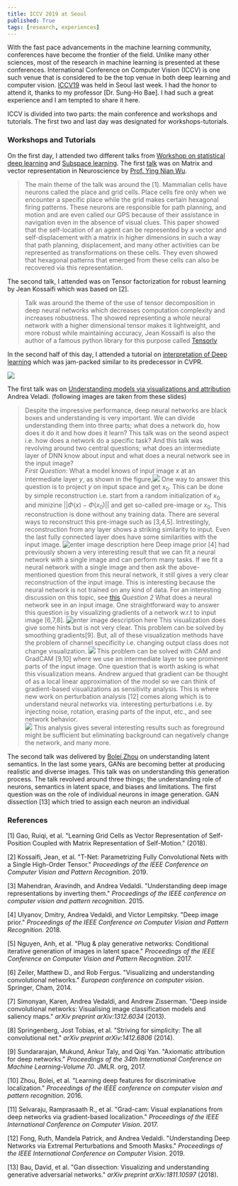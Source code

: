 ```yaml
---
title: ICCV 2019 at Seoul
published: True
tags: [research, experiences]
---
```

 
With the fast pace advancements in the machine learning community, conferences have become the frontier of the field. Unlike many other sciences, most of the research in machine learning is presented at these conferences. International Conference on Computer Vision (ICCV) is one such venue that is considered to be the top venue in both deep learning and computer vision. [ICCV19](http://iccv2019.thecvf.com/) was held in Seoul last week. I had the honor to attend it, thanks to my professor [Dr. Sung-Ho Bae]. I had such a great experience and I am tempted to share it here. 

ICCV is divided into two parts: the main conference and workshops and tutorials. The first two and last day was designated for workshops-tutorials.


### Workshops and Tutorials

 On the first day, I attended two different talks from [Workshop on statistical deep learning]() and [Subspace learning](). The first [talk](http://www.sdlcv-workshop.com/slides/talk_WuKorea1.pdf) was on Matrix and vector representation in Neuroscience by [Prof. Ying Nian Wu](http://www.stat.ucla.edu/~ywu/). 
>The main theme of the talk was around the [1]. Mammalian cells have neurons called the place and grid cells. Place cells fire only when we encounter a specific place while the grid makes certain hexagonal firing patterns. These neurons are responsible for path planning, and motion and are even called our GPS because of their assistance in navigation even in the absence of visual clues. This paper showed that the self-location of an agent can be represented by a vector and self-displacement with a matrix in higher dimensions in such a way that path planning, displacement, and many other activities can be represented as transformations on these cells. They even showed that hexagonal patterns that emerged from these cells can also be recovered via this representation.

The second talk, I attended was on Tensor factorization for robust learning by Jean Kossaifi which was based on [2].
> Talk was around the theme of the use of tensor decomposition in deep neural networks which decreases computation complexity and increases robustness. The showed representing a whole neural network with a higher dimensional tensor makes it lightweight, and more robust while maintaining accuracy, Jean Kossaifi is also the author of a famous python library for this purpose called [Tensorly](http://tensorly.org/)

In the second half of this day, I attended a tutorial on [interpretation of Deep learning]([https://interpretablevision.github.io/](https://interpretablevision.github.io/)) which was jam-packed similar to its predecessor in CVPR. 

![](https://interpretablevision.github.io/figures/iccv19_meeting.jpg)


The first talk was on [Understanding models via visualizations and attribution](https://interpretablevision.github.io/slide/iccv19_vedaldi_slide.pdf) Andrea Veladi. (following images are taken from these slides)
> Despite the impressive performance, deep neural networks are black boxes and understanding is very important. We can divide understanding them into three parts; what does a network do, how does it do it and how does it learn? This talk was on the seond aspect i.e. how does a network do a specific task? And this talk was revolving around two central questions; what does an intermediate layer of DNN know about input and what does a neural network see in the input image?   
> *First Question*:  What a model knows of input image $x$ at an intermediate layer $y$,  as shown in the figure,![](https://lh3.googleusercontent.com/E1OAdYaxnHR9VSJE22DQ_Hrcn0zDZaljyMgSzQy8R4tefreBd6cooJU4YQFVr4DZM72FZlx7m-0)
>  One way to answer this question is to project $y$ on input space and get $x_0$. This can be done by simple reconstruction i.e. start from a random initialization of $x_0$ and minizine $||\Phi(x) - \Phi(x_0)||$ and get so-called pre-image or $x_0$. This reconstruction is done without any training data. There are several ways to reconstruct this pre-image such as [3,4,5]. Intrestingly, reconstruction from any layer shows a striking similarity to input. Even the last fully connected layer does have some similarities with the input image.  ![enter image description here](https://lh3.googleusercontent.com/HdTi6nI7izhpCNIGuVPHJ0UDVetch85RkAFxLY25WSZG1nRktAfD1hZERQme0ufDhn8u9bqFiPs)
>  Deep image prior [4] had previously shown a very interesting result that we can fit a neural network with a single image and can perform many tasks. If we fit a neural network with a single image and then ask the above-mentioned question from this neural network, it still gives a very clear reconstruction of the input image. This is interesting because the neural network is not trained on any kind of data. For an interesting discussion on this topic, see [this](https://distill.pub/2018/building-blocks/) 
>  *Question 2* What does a neural network see in an input image.  One straightforward way to answer this question is by visualizing gradients of a network w.r.t to input image [6,7,8]. 
![enter image description here](https://lh3.googleusercontent.com/LVVJMwmgJnmkFjsyoqODc0EzRkdMORCKH3xQ_HXjO0kc-i3xvPRcHstapyCF-NDv1OiSZqySrso)
This visualization does give some hints but is not very clear. This problem can be solved by smoothing gradients[9]. But, all of these visualization methods have the problem of channel specificity i.e. changing output class does not change visualization. 
![](https://lh3.googleusercontent.com/Vjfu-y96okYLdlUTAGTZNEbxA7RX00KpdAald1HOdVE1jegnpRecd7DUO3rKm9qoTZts82SXyII)
This problem can be solved with CAM and GradCAM [9,10] where we use an intermediate layer to see prominent parts of the input image. 
One question that is worth asking is what this visualization means. Andrew argued that gradient can be thought of as a local linear approximation of the model so we can think of gradient-based visualizations as sensitivity analysis. This is where new work on perturbation analysis [12] comes along which is to understand neural networks via. interesting perturbations i.e. by injecting noise, rotation, erasing parts of the input, etc., and see network behavior.  
![](https://lh3.googleusercontent.com/xwGC_5cqRysKmcU1p6odc0cxizzh58T9RakYICITzbJZQmOOwVUTnE-TIScMdbTjb01a5T1_DqI)
This analysis gives several interesting results such as foreground might be sufficient but eliminating background can negatively change the network, and many more.

The second talk was delivered by [Bolei Zhou](http://bzhou.ie.cuhk.edu.hk/) on understanding latent semantics. In the last some years, GANs are becoming better at producing realistic and diverse images. This talk was on understanding this generation process. The talk revolved around three things; the understanding role of neurons, semantics in latent space, and biases and limitations. 
The first question was on the role of individual neurons in image generation. GAN dissection [13] which tried to assign each neuron an individual 

### References 
[1] Gao, Ruiqi, et al. "Learning Grid Cells as Vector Representation of Self-Position Coupled with Matrix Representation of Self-Motion." (2018).

[2] Kossaifi, Jean, et al. "T-Net: Parametrizing Fully Convolutional Nets with a Single High-Order Tensor." _Proceedings of the IEEE Conference on Computer Vision and Pattern Recognition_. 2019.

[3] Mahendran, Aravindh, and Andrea Vedaldi. "Understanding deep image representations by inverting them." _Proceedings of the IEEE conference on computer vision and pattern recognition_. 2015.

[4] Ulyanov, Dmitry, Andrea Vedaldi, and Victor Lempitsky. "Deep image prior." _Proceedings of the IEEE Conference on Computer Vision and Pattern Recognition_. 2018.

[5] Nguyen, Anh, et al. "Plug & play generative networks: Conditional iterative generation of images in latent space." _Proceedings of the IEEE Conference on Computer Vision and Pattern Recognition_. 2017.

[6] Zeiler, Matthew D., and Rob Fergus. "Visualizing and understanding convolutional networks." _European conference on computer vision_. Springer, Cham, 2014.

[7] Simonyan, Karen, Andrea Vedaldi, and Andrew Zisserman. "Deep inside convolutional networks: Visualising image classification models and saliency maps." _arXiv preprint arXiv:1312.6034_ (2013).

[8] Springenberg, Jost Tobias, et al. "Striving for simplicity: The all convolutional net." _arXiv preprint arXiv:1412.6806_ (2014).

[9] Sundararajan, Mukund, Ankur Taly, and Qiqi Yan. "Axiomatic attribution for deep networks." _Proceedings of the 34th International Conference on Machine Learning-Volume 70_. JMLR. org, 2017.

[10] Zhou, Bolei, et al. "Learning deep features for discriminative localization." _Proceedings of the IEEE conference on computer vision and pattern recognition_. 2016.

[11] Selvaraju, Ramprasaath R., et al. "Grad-cam: Visual explanations from deep networks via gradient-based localization." _Proceedings of the IEEE International Conference on Computer Vision_. 2017.

[12] Fong, Ruth, Mandela Patrick, and Andrea Vedaldi. "Understanding Deep Networks via Extremal Perturbations and Smooth Masks." _Proceedings of the IEEE International Conference on Computer Vision_. 2019.

[13] Bau, David, et al. "Gan dissection: Visualizing and understanding generative adversarial networks." _arXiv preprint arXiv:1811.10597_ (2018).

